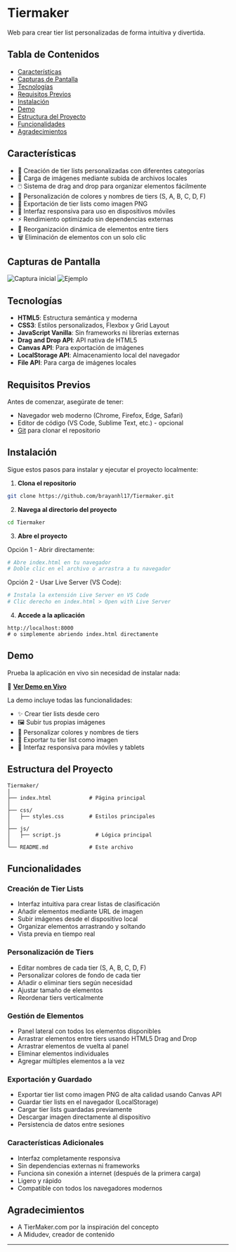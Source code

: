 # Tiermaker

Web para crear tier list personalizadas de forma intuitiva y divertida.

## Tabla de Contenidos

- [Características](#características)
- [Capturas de Pantalla](#capturas-de-pantalla)
- [Tecnologías](#tecnologías)
- [Requisitos Previos](#requisitos-previos)
- [Instalación](#instalación)
- [Demo](#demo)
- [Estructura del Proyecto](#estructura-del-proyecto)
- [Funcionalidades](#funcionalidades)
- [Agradecimientos](#agradecimientos)

## Características

- 🎨 Creación de tier lists personalizadas con diferentes categorías
- 📸 Carga de imágenes mediante subida de archivos locales
- 🖱️ Sistema de drag and drop para organizar elementos fácilmente
- 🎨 Personalización de colores y nombres de tiers (S, A, B, C, D, F)
- 💾 Exportación de tier lists como imagen PNG
- 📱 Interfaz responsiva para uso en dispositivos móviles
- ⚡ Rendimiento optimizado sin dependencias externas
- 🔄 Reorganización dinámica de elementos entre tiers
- 🗑️ Eliminación de elementos con un solo clic

## Capturas de Pantalla


![Captura inicial](./screenshots/Captura.PNG)
![Ejemplo](./screenshots/ejemplo.PNG)

## Tecnologías

- **HTML5**: Estructura semántica y moderna
- **CSS3**: Estilos personalizados, Flexbox y Grid Layout
- **JavaScript Vanilla**: Sin frameworks ni librerías externas
- **Drag and Drop API**: API nativa de HTML5
- **Canvas API**: Para exportación de imágenes
- **LocalStorage API**: Almacenamiento local del navegador
- **File API**: Para carga de imágenes locales

## Requisitos Previos

Antes de comenzar, asegúrate de tener:

- Navegador web moderno (Chrome, Firefox, Edge, Safari)
- Editor de código (VS Code, Sublime Text, etc.) - opcional
- [Git](https://git-scm.com/) para clonar el repositorio

## Instalación

Sigue estos pasos para instalar y ejecutar el proyecto localmente:

1. **Clona el repositorio**
```bash
git clone https://github.com/brayanhl17/Tiermaker.git
```

2. **Navega al directorio del proyecto**
```bash
cd Tiermaker
```

3. **Abre el proyecto**

Opción 1 - Abrir directamente:
```bash
# Abre index.html en tu navegador
# Doble clic en el archivo o arrastra a tu navegador
```

Opción 2 - Usar Live Server (VS Code):
```bash
# Instala la extensión Live Server en VS Code
# Clic derecho en index.html > Open with Live Server
```


4. **Accede a la aplicación**
```
http://localhost:8000
# o simplemente abriendo index.html directamente
```

## Demo

Prueba la aplicación en vivo sin necesidad de instalar nada:

🔗 **[Ver Demo en Vivo](https://brayanhl17.github.io/Tiermaker)**

La demo incluye todas las funcionalidades:
- ✨ Crear tier lists desde cero
- 🖼️ Subir tus propias imágenes
- 🎨 Personalizar colores y nombres de tiers
- 💾 Exportar tu tier list como imagen
- 📱 Interfaz responsiva para móviles y tablets

## Estructura del Proyecto

```
Tiermaker/
│
├── index.html            # Página principal
│
├── css/
│   ├── styles.css        # Estilos principales
│
├── js/
│   ├── script.js           # Lógica principal
│
└── README.md             # Este archivo
```

## Funcionalidades

### Creación de Tier Lists
- Interfaz intuitiva para crear listas de clasificación
- Añadir elementos mediante URL de imagen
- Subir imágenes desde el dispositivo local
- Organizar elementos arrastrando y soltando
- Vista previa en tiempo real

### Personalización de Tiers
- Editar nombres de cada tier (S, A, B, C, D, F)
- Personalizar colores de fondo de cada tier
- Añadir o eliminar tiers según necesidad
- Ajustar tamaño de elementos
- Reordenar tiers verticalmente

### Gestión de Elementos
- Panel lateral con todos los elementos disponibles
- Arrastrar elementos entre tiers usando HTML5 Drag and Drop
- Arrastrar elementos de vuelta al panel
- Eliminar elementos individuales
- Agregar múltiples elementos a la vez

### Exportación y Guardado
- Exportar tier list como imagen PNG de alta calidad usando Canvas API
- Guardar tier lists en el navegador (LocalStorage)
- Cargar tier lists guardadas previamente
- Descargar imagen directamente al dispositivo
- Persistencia de datos entre sesiones

### Características Adicionales
- Interfaz completamente responsiva
- Sin dependencias externas ni frameworks
- Funciona sin conexión a internet (después de la primera carga)
- Ligero y rápido
- Compatible con todos los navegadores modernos

## Agradecimientos

- A TierMaker.com por la inspiración del concepto
- A Midudev, creador de contenido 
---
